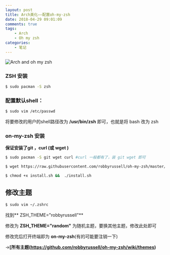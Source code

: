 ```yaml
---
layout: post
title: Arch美化——配置oh-my-zsh
date: 2018-04-29 09:01:09
comments: true
tags:
    - Arch
    - Oh my zsh
categories:
    - 笔记
---
```


![Arch and oh my zsh](https://ws1.sinaimg.cn/large/006tNbRwly1fwbluv36jtj31hc0u0gr8.jpg)

### ZSH 安装
```bash
$ sudo pacman -S zsh
```

<!-- more -->

### 配置默认shell：
```bash
$ sudo vim /etc/passwd
```
将要修改的用户的shell路径改为 **/usr/bin/zsh** 即可，也就是将 bash 改为 zsh

### on-my-zsh 安装
**保证安装了git ，curl (或 wget )**

```bash
$ sudo pacman -S git wget curl #curl 一般都有了，装 git wget 即可
```

```bash
$ wget https://raw.githubusercontent.com/robbyrussell/oh-my-zsh/master/tools/install.sh
```

```bash
$ chmod +x install.sh &&  ./install.sh
```

## **修改主题**

```bash
$ sudo vim ~/.zshrc
```

找到** ZSH_THEME="robbyrussell"**

修改为 **ZSH_THEME="random"** 为随机主题，要换其他主题，修改此处即可

修改完后打开终端即为 **on-my-zsh**(有的可能要注销一下)

&rarr;**[所有主题(https://github.com/robbyrussell/oh-my-zsh/wiki/themes)**



